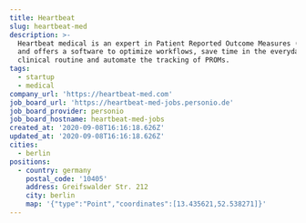 ```yaml
---
title: Heartbeat
slug: heartbeat-med
description: >-
  Heartbeat medical is an expert in Patient Reported Outcome Measures (PROMs)
  and offers a software to optimize workflows, save time in the everyday
  clinical routine and automate the tracking of PROMs.
tags:
  - startup
  - medical
company_url: 'https://heartbeat-med.com'
job_board_url: 'https://heartbeat-med-jobs.personio.de'
job_board_provider: personio
job_board_hostname: heartbeat-med-jobs
created_at: '2020-09-08T16:16:18.626Z'
updated_at: '2020-09-08T16:16:18.626Z'
cities:
  - berlin
positions:
  - country: germany
    postal_code: '10405'
    address: Greifswalder Str. 212
    city: berlin
    map: '{"type":"Point","coordinates":[13.435621,52.538271]}'
---
```


